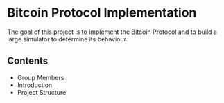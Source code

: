 # Bitcoin Protocol Implementation

The goal of this project is to implement the Bitcoin Protocol and to build a large simulator to determine its behaviour.

## Contents

- Group Members
- Introduction
- Project Structure
